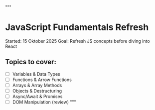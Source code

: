 """
  # JavaScript Fundamentals Refresh
  
  Started: 15 Oktober 2025
  Goal: Refresh JS concepts before diving into React
  
  ## Topics to cover:
  - [ ] Variables & Data Types
  - [ ] Functions & Arrow Functions
  - [ ] Arrays & Array Methods
  - [ ] Objects & Destructuring
  - [ ] Async/Await & Promises
  - [ ] DOM Manipulation (review)
  """